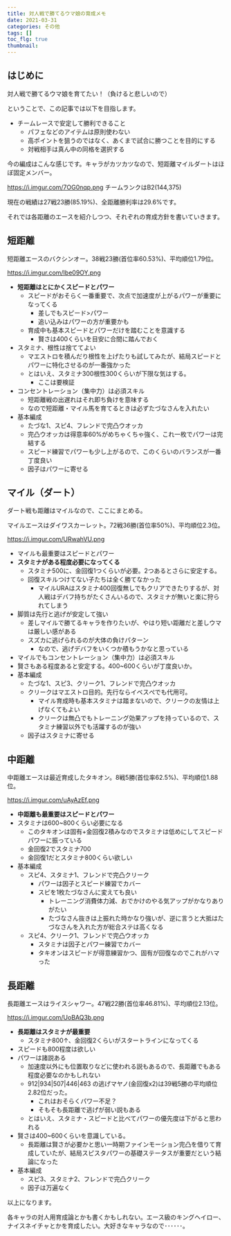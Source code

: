 ```yaml
---
title: 対人戦で勝てるウマ娘の育成メモ
date: 2021-03-31
categories: その他
tags: []
toc_flg: true
thumbnail: 
---
```


## はじめに

対人戦で勝てるウマ娘を育てたい！（負けると悲しいので）

ということで、この記事では以下を目指します。

- チームレースで安定して勝利できること
  - パフェなどのアイテムは原則使わない
  - 高ポイントを狙うのではなく、あくまで試合に勝つことを目的にする
  - 対戦相手は真ん中の同格を選択する

今の編成はこんな感じです。キャラがカツカツなので、短距離マイルダートはほぼ固定メンバー。

https://i.imgur.com/7OG0nqp.png
チームランクはB2(144,375)

現在の戦績は27戦23勝(85.19%)、全距離勝利率は29.6%です。

それでは各距離のエースを紹介しつつ、それぞれの育成方針を書いていきます。

## 短距離

短距離エースのバクシンオー。38戦23勝(首位率60.53%)、平均順位1.79位。

https://i.imgur.com/Ibe09OY.png

- **短距離はとにかくスピードとパワー**
  - スピードがおそらく一番重要で、次点で加速度が上がるパワーが重要になってくる
    - 差しでもスピード>パワー
    - 追い込みはパワーの方が重要かも
  - 育成中も基本スピードとパワーだけを踏むことを意識する
    - 賢さは400くらいを目安に合間に踏んでおく
- スタミナ、根性は捨ててよい
  - マエストロを積んだり根性を上げたりも試してみたが、結局スピードとパワーに特化させるのが一番強かった
  - とはいえ、スタミナ300根性300くらいが下限な気はする。
    - ここは要検証
- コンセントレーション（集中力）は必須スキル
  - 短距離戦の出遅れはそれ即ち負けを意味する
  - なので短距離・マイル馬を育てるときは必ずたづなさんを入れたい
- 基本編成
  - たづな1、スピ4、フレンドで完凸ウオッカ
  - 完凸ウオッカは得意率60%がめちゃくちゃ強く、これ一枚でパワーは完結する
  - スピード練習でパワーも少し上がるので、このくらいのバランスが一番丁度良い
  - 因子はパワーに寄せる

## マイル（ダート）

ダート戦も距離はマイルなので、ここにまとめる。

マイルエースはダイワスカーレット。72戦36勝(首位率50%)、平均順位2.3位。

https://i.imgur.com/URwahVU.png

- マイルも最重要はスピードとパワー
- **スタミナがある程度必要になってくる**
  - スタミナ500に、金回復1つくらいが必要。2つあるとさらに安定する。
  - 回復スキルつけてない子たちは全く勝てなかった
    - マイルURAはスタミナ400回復無しでもクリアできたりするが、対人戦はデバフ持ちがたくさんいるので、スタミナが無いと楽に狩られてしまう
- 脚質は先行と逃げが安定して強い
  - 差しマイルで勝てるキャラを作りたいが、やはり短い距離だと差しウマは厳しい感がある
  - スズカに逃げられるのが大体の負けパターン
    - なので、逃げデバフをいくつか積もうかなと思っている
- マイルでもコンセントレーション（集中力）は必須スキル
- 賢さもある程度あると安定する。400~600くらいが丁度良いか。
- 基本編成
  - たづな1、スピ3、クリーク1、フレンドで完凸ウオッカ
  - クリークはマエストロ目的。先行ならイベスぺでも代用可。
    - マイル育成時も基本スタミナは踏まないので、クリークの友情は上げなくてもよい
    - クリークは無凸でもトレーニング効果アップを持っているので、スタミナ練習以外でも活躍するのが強い
  - 因子はスタミナに寄せる

## 中距離

中距離エースは最近育成したタキオン。8戦5勝(首位率62.5%)、平均順位1.88位。

https://i.imgur.com/uAyAzEf.png

- **中距離も最重要はスピードとパワー**
- スタミナは600~800くらい必要になる
  - このタキオンは固有+金回復2積みなのでスタミナは低めにしてスピードパワーに振っている
  - 金回復2でスタミナ700
  - 金回復1だとスタミナ800くらい欲しい
- 基本編成
  - スピ4、スタミナ1、フレンドで完凸クリーク
    - パワーは因子とスピード練習でカバー
    - スピを1枚たづなさんに変えても良い
      - トレーニング消費体力減、おでかけのやる気アップがかなりありがたい
      - たづなさん抜きは上振れた時かなり強いが、逆に言うと大抵はたづなさんを入れた方が総合ステは高くなる
  - スピ4、クリーク1、フレンドで完凸ウオッカ
    - スタミナは因子とパワー練習でカバー
    - タキオンはスピードが得意練習かつ、固有が回復なのでこれがハマった

## 長距離

長距離エースはライスシャワー。47戦22勝(首位率46.81%)、平均順位2.13位。

https://i.imgur.com/UoBAQ3b.png

- **長距離はスタミナが最重要**
  - スタミナ800↑、金回復2くらいがスタートラインになってくる
- スピードも800程度は欲しい
- パワーは諸説ある
  - 加速度以外にも位置取りなどに使われる説もあるので、長距離でもある程度必要なのかもしれない
  - 912|934|507|446|463 の逃げマヤノ(金回復x2)は39戦5勝の平均順位2.82位だった。
    - これはおそらくパワー不足？
    - そもそも長距離で逃げが弱い説もある
  - とはいえ、スタミナ・スピードと比べてパワーの優先度は下がると思われる
- 賢さは400~600くらいを意識している。
  - 長距離は賢さが必要かと思い一時期ファインモーション完凸を借りて育成していたが、結局スピスタパワーの基礎ステータスが重要だという結論になった
- 基本編成
  - スピ3、スタミナ2、フレンドで完凸クリーク
  - 因子は万遍なく

以上になります。

各キャラの対人用育成論とかも書くかもしれない。エース級のキングヘイロー、ナイスネイチャとかを育成したい。大好きなキャラなので･･････。